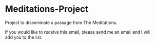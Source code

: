# Meditations-Project

Project to disseminate a passage from The Meditations.

If you would like to receive this email, please send me an email and I will add you to the list.
